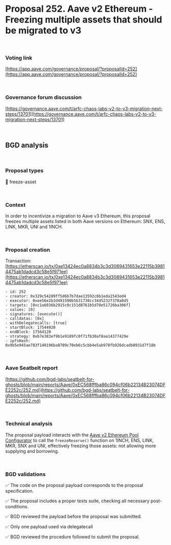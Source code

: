 # Proposal 252. Aave v2 Ethereum - Freezing multiple assets that should be migrated to v3

<br>

### Voting link

[https://app.aave.com/governance/proposal/?proposalId=252](https://app.aave.com/governance/proposal/?proposalId=252)

<br>

### Governance forum discussion

[https://governance.aave.com/t/arfc-chaos-labs-v2-to-v3-migration-next-steps/13701](https://governance.aave.com/t/arfc-chaos-labs-v2-to-v3-migration-next-steps/13701)

<br>

## BGD analysis

<br>

### Proposal types

:ice_cube: freeze-asset

<br>

### Context

In order to incentivize a migration to Aave v3 Ethereum, this proposal freezes multiple assets listed in both Aave versions on Ethereum: SNX, ENS, LINK, MKR, UNI and 1INCH.

<br>

### Proposal creation

Transaction: [https://etherscan.io/tx/0xe13424ec0a8834b3c3d3089431653e22115b39814475ab1dadcd3c58e5f971ee](https://etherscan.io/tx/0xe13424ec0a8834b3c3d3089431653e22115b39814475ab1dadcd3c58e5f971ee)

```
- id: 252
- creator: 0x329c54289ff5d6b7b7dae13592c6b1eda1543ed4
- executor: 0xee56e2b3d491590b5b31738cc34d5232f378a8d5
- targets: [0xc1a6036b2915c0c151d8761b5d70e51726ba306f]
- values: [0]
- signatures: [execute()]
- calldatas: [0x]
- withDelegatecalls: [true]
- startBlock: 17544920
- endBlock: 17564120
- strategy: 0xb7e383ef9b1e9189fc0f71fb30af8aa14377429e
- ipfsHash: 0x9b5e945ae783f140196ba8709c70eb6c5cbb4e5ab978fb926dcadb8931d7f18b
```

<br>

### Aave Seatbelt report

[https://github.com/bgd-labs/seatbelt-for-ghosts/blob/main/reports/Aave/0xEC568fffba86c094cf06b22134B23074DFE2252c/252.md](https://github.com/bgd-labs/seatbelt-for-ghosts/blob/main/reports/Aave/0xEC568fffba86c094cf06b22134B23074DFE2252c/252.md)


<br>

### Technical analysis

The proposal payload interacts with the [Aave v2 Ethereum Pool Configurator](https://etherscan.io/address/0x311Bb771e4F8952E6Da169b425E7e92d6Ac45756) to call the `freezeReserve()` function on 1INCH, ENS, LINK, MKR, SNX and UNI, effectively freezing those assets: not allowing more supplying and borrowing.

<br>

### BGD validations

:white_check_mark: The code on the proposal payload corresponds to the proposal specification.

:white_check_mark: The proposal includes a proper tests suite, checking all necessary post-conditions.

:white_check_mark: BGD reviewed the payload before the proposal was submitted.

:white_check_mark: Only one payload used via delegatecall

:white_check_mark: BGD reviewed the procedure followed to submit the proposal.